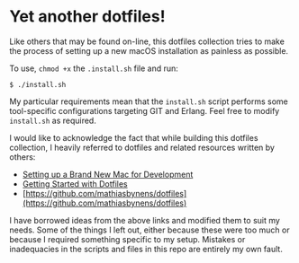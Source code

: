 # Yet another dotfiles! 

Like others that may be found on-line, this dotfiles collection tries to make the process of setting up a new macOS installation as painless as possible. 

To use, `chmod +x` the `.install.sh` file and run:
```
$ ./install.sh
```

My particular requirements mean that the `install.sh` script performs some tool-specific configurations targeting GIT and Erlang. Feel free to modify `install.sh` as required.

I would like to acknowledge the fact that while building this dotfiles collection, I heavily referred to dotfiles and related resources written by others:
* [Setting up a Brand New Mac for Development](https://www.taniarascia.com/setting-up-a-brand-new-mac-for-development/)
* [Getting Started with Dotfiles](https://driesvints.com/blog/getting-started-with-dotfiles/)
* [https://github.com/mathiasbynens/dotfiles](https://github.com/mathiasbynens/dotfiles)

I have borrowed ideas from the above links and modified them to suit my needs. Some of the things I left out, either because these were too much or because I required something specific to my setup. Mistakes or inadequacies in the scripts and files in this repo are entirely my own fault. 
